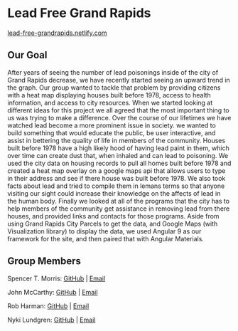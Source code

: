 # Lead Free Grand Rapids

[lead-free-grandrapids.netlify.com](https://lead-free-grandrapids.netlify.com/)

## Our Goal

After years of seeing the number of lead poisonings  inside of the city of Grand Rapids decrease, we have recently started seeing an upward trend in the graph. Our group wanted to tackle that problem by providing citizens with a heat map displaying houses built before 1978, access to health information, and access to city resources.  When we started looking at different ideas for this project we all agreed that the most important thing to us was trying to make a difference. Over the course of our lifetimes we have watched lead become a more prominent issue in society.  we wanted to build something that would educate the public, be user interactive, and assist in bettering the quality of life in members of the community. Houses built before 1978 have a high likely hood  of having lead paint in them, which over time can create dust that, when  inhaled and can lead to poisoning.  We used the city data on housing records to pull all homes built before 1978 and created a heat map overlay on a google maps api  that allows users to type in their address  and see if there house was built before 1978. We also took  facts about lead and tried to compile them in lemans terms so that anyone visiting our sight could increase their knowledge on the affects of lead in the human body. Finally we looked at all of the programs that the city has to help members of the community get assistance in removing lead from there houses, and provided links and contacts for those programs. Aside from using Grand Rapids City Parcels to get the data,  and Google Maps (with Visualization library) to display the data, we used  Angular 9 as our framework for the site, and then paired that with  Angular Materials.

## Group Members

Spencer T. Morris: [GitHub](https://github.com/Spencer-T-Morris/) | [Email](spencertmorris.js@gmail.com)

John McCarthy: [GitHub](https://github.com/wayaway-jtm/) | [Email](wayaway.jtm@gmail.com)

Rob Harman: [GitHub](http://github.com/robertharman2) | [Email](robertharman2@yahoo.com)

Nyki Lundgren: [GitHub](https://github.com/NykiLundgren) | [Email](nykilundgren127@gmail.com)